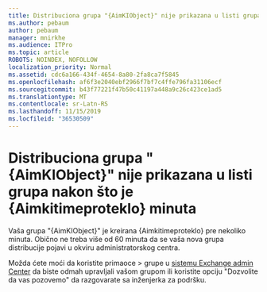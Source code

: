 ```yaml
---
title: Distribuciona grupa "{AimKIObject}" nije prikazana u listi grupa nakon što je {Aimkitimeproteklo} minuta
ms.author: pebaum
author: pebaum
manager: mnirkhe
ms.audience: ITPro
ms.topic: article
ROBOTS: NOINDEX, NOFOLLOW
localization_priority: Normal
ms.assetid: cdc6a166-434f-4654-8a80-2fa8ca7f5845
ms.openlocfilehash: af6f3e2040ebf2966f7bf7c4ffe796fa31106ecf
ms.sourcegitcommit: b43f77221f47b50c41197a448a9c26c423ce1ad5
ms.translationtype: MT
ms.contentlocale: sr-Latn-RS
ms.lasthandoff: 11/15/2019
ms.locfileid: "36530509"
---
```

# <a name="distribution-group-aimkiobject-not-showing-in-groups-list-after-aimkitimeelapsed-minutes"></a>Distribuciona grupa "{AimKIObject}" nije prikazana u listi grupa nakon što je {Aimkitimeproteklo} minuta

Vaša grupa "{AimKIObject}" je kreirana {Aimkitimeproteklo} pre nekoliko minuta. Obično ne treba više od 60 minuta da se vaša nova grupa distribucije pojavi u okviru administratorskog centra.
  
Možda ćete moći da koristite primaoce > grupe u [sistemu Exchange admin Center](https://outlook.office365.com/ecp/?rfr=Admin_o365&amp;exsvurl=1&amp;mkt=en-US.aspx) da biste odmah upravljali vašom grupom ili koristite opciju "Dozvolite da vas pozovemo" da razgovarate sa inženjerka za podršku. 
  

